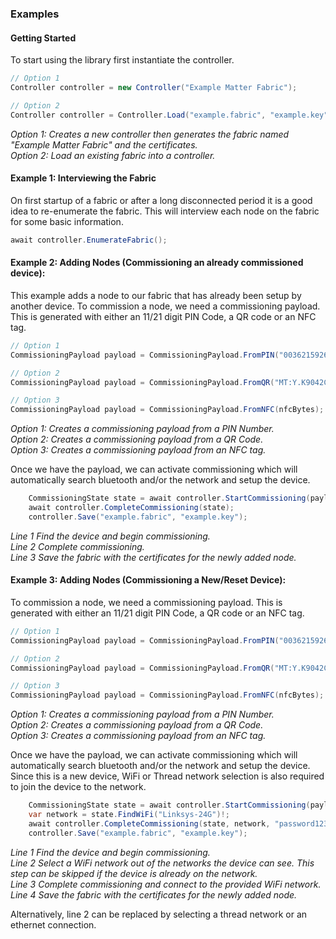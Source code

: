 ### Examples

#### Getting Started
To start using the library first instantiate the controller.
```c#
// Option 1
Controller controller = new Controller("Example Matter Fabric");

// Option 2
Controller controller = Controller.Load("example.fabric", "example.key");
```
_Option 1: Creates a new controller then generates the fabric named "Example Matter Fabric" and the certificates._\
_Option 2: Load an existing fabric into a controller._

#### Example 1: Interviewing the Fabric
On first startup of a fabric or after a long disconnected period it is a good idea to re-enumerate the fabric.  This will interview each node on the fabric for some basic information.
```c#
await controller.EnumerateFabric();
```
  
#### Example 2: Adding Nodes (Commissioning an already commissioned device):
This example adds a node to our fabric that has already been setup by another device. To commission a node, we need a commissioning payload. This is generated with either an 11/21 digit PIN Code, a QR code or an NFC tag.
```c#
// Option 1
CommissioningPayload payload = CommissioningPayload.FromPIN("00362159269");

// Option 2
CommissioningPayload payload = CommissioningPayload.FromQR("MT:Y.K9042C00KA0648G00");

// Option 3
CommissioningPayload payload = CommissioningPayload.FromNFC(nfcBytes);
```
_Option 1: Creates a commissioning payload from a PIN Number._\
_Option 2: Creates a commissioning payload from a QR Code._\
_Option 3: Creates a commissioning payload from an NFC tag._

Once we have the payload, we can activate commissioning which will automatically search bluetooth and/or the network and setup the device.

```c#
    CommissioningState state = await controller.StartCommissioning(payload);
    await controller.CompleteCommissioning(state);
    controller.Save("example.fabric", "example.key");
```
_Line 1 Find the device and begin commissioning._\
_Line 2 Complete commissioning._\
_Line 3 Save the fabric with the certificates for the newly added node._

#### Example 3: Adding Nodes (Commissioning a New/Reset Device):
To commission a node, we need a commissioning payload. This is generated with either an 11/21 digit PIN Code, a QR code or an NFC tag.
```c#
// Option 1
CommissioningPayload payload = CommissioningPayload.FromPIN("00362159269");

// Option 2
CommissioningPayload payload = CommissioningPayload.FromQR("MT:Y.K9042C00KA0648G00");

// Option 3
CommissioningPayload payload = CommissioningPayload.FromNFC(nfcBytes);
```
_Option 1: Creates a commissioning payload from a PIN Number._\
_Option 2: Creates a commissioning payload from a QR Code._\
_Option 3: Creates a commissioning payload from an NFC tag._

Once we have the payload, we can activate commissioning which will automatically search bluetooth and/or the network and setup the device. Since this is a new device, WiFi or Thread network selection is also required to join the device to the network.

```c#
    CommissioningState state = await controller.StartCommissioning(payload);
    var network = state.FindWiFi("Linksys-24G")!;
    await controller.CompleteCommissioning(state, network, "password123");
    controller.Save("example.fabric", "example.key");
```
_Line 1 Find the device and begin commissioning._\
_Line 2 Select a WiFi network out of the networks the device can see. This step can be skipped if the device is already on the network._\
_Line 3 Complete commissioning and connect to the provided WiFi network._\
_Line 4 Save the fabric with the certificates for the newly added node._

Alternatively, line 2 can be replaced by selecting a thread network or an ethernet connection.